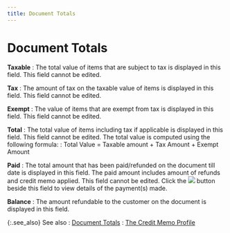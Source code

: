 ```yaml
---
title: Document Totals
---
```


# Document Totals


**Taxable**
: The total value of items that are subject to tax  is displayed in this field. This field cannot be edited.


**Tax**
: The amount of tax on the taxable value of items  is displayed in this field. This field cannot be edited.


**Exempt**
: The value of items that are exempt from tax is displayed  in this field. This field cannot be edited.


**Total**
: The total value of items including tax if applicable  is displayed in this field. This field cannot be edited. The total value  is computed using the following formula:
: Total Value = Taxable amount + Tax Amount + Exempt  Amount


**Paid**
: The total amount that has been paid/refunded on  the document till date is displayed in this field. The paid amount includes  amount of refunds and credit memo applied.<font style="color: #0000ff;" color="#0000FF"> </font>This  field cannot be edited. Click the ![]({{site.sp_baseurl}}/img/sales_paid_icon.gif) button beside this field  to view details of the payment(s)  made.


**Balance**
: The amount refundable to the customer on the document  is displayed in this field.


{:.see_also}
See also
: [Document  Totals]({{site.sp_baseurl}}/sales-ret-docs/sales-ret-doc/contents/tab-details/dtls-info/other/document_totals_sales_return_document_content.html)
: [The Credit  Memo Profile]({{site.sp_baseurl}}/sales-ret-docs/cms/create-cm/create-new-cm/the_credit_memo_profile.html)

